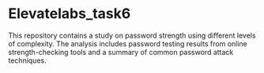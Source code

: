 # Elevatelabs_task6
This repository contains a study on password strength using different levels of complexity. The analysis includes password testing results from online strength-checking tools and a summary of common password attack techniques.
